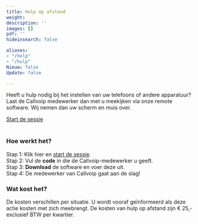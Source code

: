 ```yaml
---
title: Hulp op afstand
weight: 
description: ''
images: []
pdf: ''
hideinsearch: false

aliases:
- "/help"
- "/hulp"
Nieuw: false
Update: false

---
```

Heeft u hulp nodig bij het instellen van uw telefoons of andere apparatuur? Laat de Callvoip medewerker dan met u meekijken via onze remote software. Wij nemen dan uw scherm en muis over.

<a href="http://support.callvoip.nl:8040/" target=_blank class="button">Start de sessie</a>  
<br>

### Hoe werkt het?

Stap 1: Klik hier en <a href="http://support.callvoip.nl:8040/" target=_blank>start de sessie</a>.  
Stap 2: Vul de **code** in die de Callvoip-medewerker u geeft.  
Stap 3: **Download** de software en voer deze uit.  
Stap 4: De medewerker van Callvoip gaat aan de slag!

### Wat kost het?

De kosten verschillen per situatie. U wordt vooraf geïnformeerd als deze actie kosten met zich meebrengt. De kosten van hulp op afstand zijn € 25,- exclusief BTW per kwartier.
